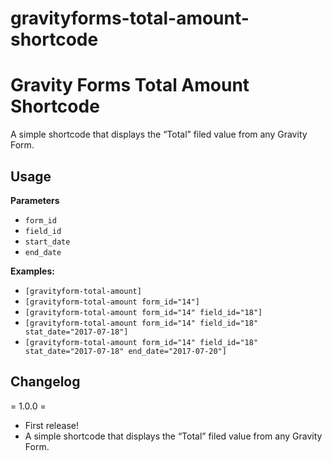 # gravityforms-total-amount-shortcode
Gravity Forms Total Amount Shortcode
====================================
A simple shortcode that displays the “Total” filed value from any Gravity Form.

Usage
-----

**Parameters**
* `form_id`
* `field_id`
* `start_date`
* `end_date`

**Examples:**
* `[gravityform-total-amount]`
* `[gravityform-total-amount form_id="14"]`
* `[gravityform-total-amount form_id="14" field_id="18"]`
* `[gravityform-total-amount form_id="14" field_id="18" stat_date="2017-07-18"]`
* `[gravityform-total-amount form_id="14" field_id="18" stat_date="2017-07-18" end_date="2017-07-20"]`

Changelog
----------

= 1.0.0 =
- First release!
- A simple shortcode that displays the “Total” filed value from any Gravity Form.
